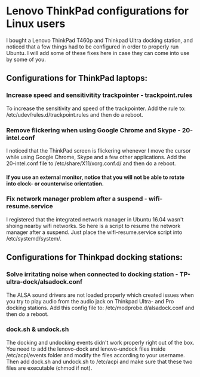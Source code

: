 # Lenovo ThinkPad configurations for Linux users
I bought a Lenovo ThinkPad T460p and Thinkpad Ultra docking station, and noticed that a few things had to be configured in order to properly run Ubuntu. I will add some of these fixes here in case they can come into use by some of you.

## Configurations for ThinkPad laptops:

### Increase speed and sensitivitity trackpointer - trackpoint.rules
To increase the sensitivity and speed of the trackpointer. Add the rule to: /etc/udev/rules.d/trackpoint.rules and then do a reboot.

### Remove flickering when using Google Chrome and Skype - 20-intel.conf
I noticed that the ThinkPad screen is flickering whenever I move the cursor while using Google Chrome, Skype and a few other applications. Add the 20-intel.conf file to /etc/share/X11/xorg.conf.d/ and then do a reboot. 
#### If you use an external monitor, notice that you will not be able to rotate into clock- or counterwise orientation. 

### Fix network manager problem after a suspend - wifi-resume.service
I registered that the integrated network manager in Ubuntu 16.04 wasn't shoing nearby wifi networks. So here is a script to resume the network manager after a suspend. Just place the wifi-resume.service script into /etc/systemd/system/.

## Configurations for Thinkpad docking stations:

### Solve irritating noise when connected to docking station - TP-ultra-dock/alsadock.conf 
The ALSA sound drivers are not loaded properly which created issues when you try to play audio from the audio jack on Thinkpad Ultra- and Pro docking stations. Add this config file to: /etc/modprobe.d/alsadock.conf and then do a reboot.

### dock.sh & undock.sh
The docking and undocking events didn't work properly right out of the box. You need to add the lenovo-dock and lenovo-undock files inside /etc/acpi/events folder and modify the files according to your username. Then add dock.sh and undock.sh to /etc/acpi and make sure that these two files are executable (chmod if not).
